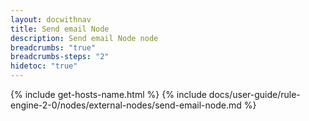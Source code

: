 ```yaml
---
layout: docwithnav
title: Send email Node
description: Send email Node node
breadcrumbs: "true"
breadcrumbs-steps: "2"
hidetoc: "true"
---
```


{% include get-hosts-name.html %}
{% include docs/user-guide/rule-engine-2-0/nodes/external-nodes/send-email-node.md %}
